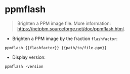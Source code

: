 # ppmflash

> Brighten a PPM image file.
> More information: <https://netpbm.sourceforge.net/doc/ppmflash.html>.

- Brighten a PPM image by the fraction `flashfactor`:

`ppmflash {{flashfactor}} {{path/to/file.ppm}}`

- Display version:

`ppmflash -version`
